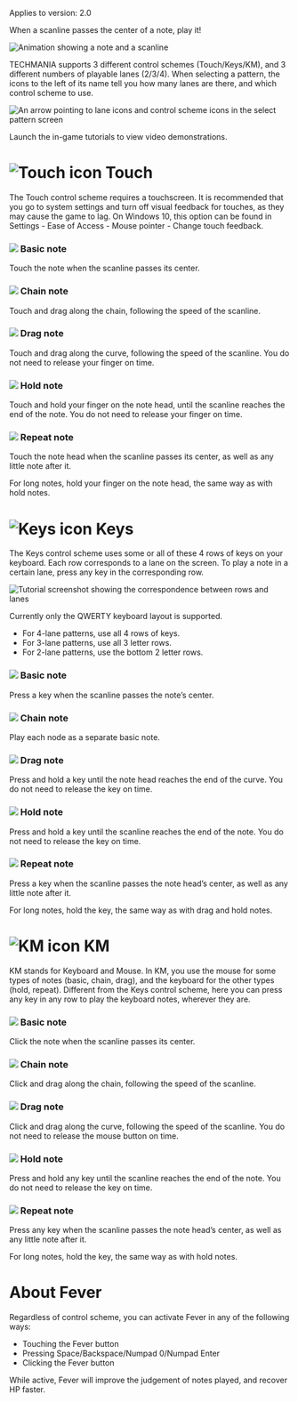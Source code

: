 Applies to version: 2.0

When a scanline passes the center of a note, play it!

![Animation showing a note and a scanline](https://i.imgur.com/OKvXPun.gif)

TECHMANIA supports 3 different control schemes (Touch/Keys/KM), and 3 different numbers of playable lanes (2/3/4). When selecting a pattern, the icons to the left of its name tell you how many lanes are there, and which control scheme to use.

![An arrow pointing to lane icons and control scheme icons in the select pattern screen](https://imgur.com/gonfqIU.png)

Launch the in-game tutorials to view video demonstrations.

# ![Touch icon](https://imgur.com/OEKXJvN.png) Touch

The Touch control scheme requires a touchscreen. It is recommended that you go to system settings and turn off visual feedback for touches, as they may cause the game to lag. On Windows 10, this option can be found in Settings - Ease of Access - Mouse pointer - Change touch feedback.

### ![](https://imgur.com/XeUKzrk.png) Basic note
Touch the note when the scanline passes its center.

### ![](https://imgur.com/D9ihf4e.png) Chain note
Touch and drag along the chain, following the speed of the scanline.

### ![](https://imgur.com/i3W1PZq.png) Drag note
Touch and drag along the curve, following the speed of the scanline. You do not need to release your finger on time.

### ![](https://imgur.com/fUgg8DL.png) Hold note
Touch and hold your finger on the note head, until the scanline reaches the end of the note. You do not need to release your finger on time.

### ![](https://imgur.com/EUnxJxG.png) Repeat note
Touch the note head when the scanline passes its center, as well as any little note after it.

For long notes, hold your finger on the note head, the same way as with hold notes.

# ![Keys icon](https://imgur.com/0jWEtsx.png) Keys

The Keys control scheme uses some or all of these 4 rows of keys on your keyboard. Each row corresponds to a lane on the screen. To play a note in a certain lane, press any key in the corresponding row.

![Tutorial screenshot showing the correspondence between rows and lanes](https://imgur.com/914c0g9.png)

Currently only the QWERTY keyboard layout is supported.

* For 4-lane patterns, use all 4 rows of keys.
* For 3-lane patterns, use all 3 letter rows.
* For 2-lane patterns, use the bottom 2 letter rows.

### ![](https://imgur.com/XeUKzrk.png) Basic note
Press a key when the scanline passes the note’s center.

### ![](https://imgur.com/D9ihf4e.png) Chain note
Play each node as a separate basic note.

### ![](https://imgur.com/i3W1PZq.png) Drag note
Press and hold a key until the note head reaches the end of the curve. You do not need to release the key on time.

### ![](https://imgur.com/fUgg8DL.png) Hold note
Press and hold a key until the scanline reaches the end of the note. You do not need to release the key on time.

### ![](https://imgur.com/EUnxJxG.png) Repeat note
Press a key when the scanline passes the note head’s center, as well as any little note after it.

For long notes, hold the key, the same way as with drag and hold notes.

# ![KM icon](https://imgur.com/oiSj3Qc.png) KM

KM stands for Keyboard and Mouse. In KM, you use the mouse for some types of notes (basic, chain, drag), and the keyboard for the other types (hold, repeat). Different from the Keys control scheme, here you can press any key in any row to play the keyboard notes, wherever they are.

### ![](https://imgur.com/XeUKzrk.png) Basic note
Click the note when the scanline passes its center.

### ![](https://imgur.com/D9ihf4e.png) Chain note
Click and drag along the chain, following the speed of the scanline.

### ![](https://imgur.com/i3W1PZq.png) Drag note
Click and drag along the curve, following the speed of the scanline. You do not need to release the mouse button on time.

### ![](https://imgur.com/fUgg8DL.png) Hold note
Press and hold any key until the scanline reaches the end of the note. You do not need to release the key on time.

### ![](https://imgur.com/EUnxJxG.png) Repeat note
Press any key when the scanline passes the note head’s center, as well as any little note after it.

For long notes, hold the key, the same way as with hold notes.

# About Fever

Regardless of control scheme, you can activate Fever in any of the following ways:

* Touching the Fever button
* Pressing Space/Backspace/Numpad 0/Numpad Enter
* Clicking the Fever button

While active, Fever will improve the judgement of notes played, and recover HP faster.
